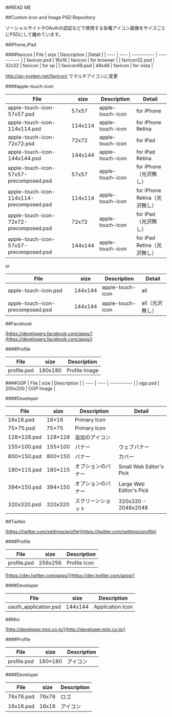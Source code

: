##READ ME


##Custom Icon and Image PSD Repository

ソーシャルサイトやOAuthの認証などで使用する各種アイコン画像をサイズごとにPSDにして纏めています。

##iPhone,iPad

####favicon
| File | size | Description | Detail |
| ---- | ---- | ----------- | ----------- |
| favicon.psd | 16x16 | favicon | for browser |
| favicon32.psd | 32x32 | favicon | for xp |
| favicon48.psd | 48x48 | favicon | for vista |

http://ao-system.net/favicon/ でマルチアイコンに変更

####apple-touch-icon

| File | size | Description | Detail |
| ---- | ---- | ----------- | ----------- |
| apple-touch-icon-57x57.psd | 57x57 | apple-touch-icon | for iPhone |
| apple-touch-icon-114x114.psd | 114x114 | apple-touch-icon | for iPhone Retina |
| apple-touch-icon-72x72.psd | 72x72 | apple-touch-icon | for iPad |
| apple-touch-icon-144x144.psd | 144x144 | apple-touch-icon | for iPad Retina |
| apple-touch-icon-57x57-precomposed.psd | 57x57 | apple-touch-icon | for iPhone（光沢無し） |
| apple-touch-icon-114x114-precomposed.psd | 114x114 | apple-touch-icon | for iPhone Retina（光沢無し） |
| apple-touch-icon-72x72-precomposed.psd | 72x72 | apple-touch-icon | for iPad（光沢無し） |
| apple-touch-icon-57x57-precomposed.psd | 144x144 | apple-touch-icon | for iPad Retina（光沢無し） |

or

| File | size | Description | Detail |
| ---- | ---- | ----------- | ----------- |
| apple-touch-icon.psd | 144x144 | apple-touch-icon | all |
| apple-touch-icon-precomposed.psd | 144x144 | apple-touch-icon | all（光沢無し） |


##Facebook

[https://developers.facebook.com/apps/](https://developers.facebook.com/apps/)

####Profile

| File | size | Description |
| ---- | ---- | ----------- |
| profile.psd | 180x180 | Profile Image |

####OGP
| File | size | Description |
| ---- | ---- | ----------- |
| ogp.psd | 200x200 | OGP Image |

####Developer

| File | size | Description | Detail |
| ---- | ---- | ----------- | ----------- |
| 16x16.psd | 16×16 | Primary Icon | |
| 75×75.psd | 75×75 | Primary Icon | |
| 128×128.psd | 128×128 | 追加のアイコン | |
| 155×100.psd | 155×100 | バナー | ウェブバナー |
| 800×150.psd | 800×150 | バナー| カバー |
| 180×115.psd | 180×115 | オプションのバナー | Small Web Editor's Pick |
| 394×150.psd | 394×150 | オプションのバナー | Large Web Editor's Pick |
| 320x320.psd | 320x320 | スクリーンショット | 320x320 - 2048x2048|


##Twitter

[https://twitter.com/settings/profile](https://twitter.com/settings/profile)

####Profile

| File | size | Description |
| ---- | ---- | ----------- |
| profile.psd | 256x256 | Profile Icon |

[https://dev.twitter.com/apps/](https://dev.twitter.com/apps/)

####Developer

| File | size | Description |
| ---- | ---- | ----------- |
| oauth_application.psd | 144x144 | Application Icon |


##Mixi

[http://developer.mixi.co.jp/](http://developer.mixi.co.jp/)

####Profile

| File | size | Description |
| ---- | ---- | ----------- |
| profile.psd | 180×180 | アイコン |

####Developer

| File | size | Description |
| ---- | ---- | ----------- |
| 76x76.psd | 76x76 | ロゴ |
| 16x16.psd | 16x16 | アイコン |


